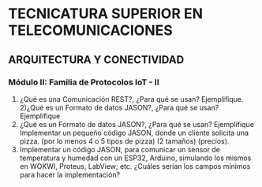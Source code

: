 # **TECNICATURA SUPERIOR EN TELECOMUNICACIONES**
## ARQUITECTURA Y CONECTIVIDAD 
###  Módulo II: Familia de Protocolos IoT - II 

1) ¿Qué es una Comunicación REST?, ¿Para qué se usan? Ejemplifique.  
2)¿Qué es un Formato de datos JASON?, ¿Para qué se usan? Ejemplifique 
3) ¿Qué es un Formato de datos JASON?, ¿Para qué se usan? Ejemplifique 
Implementar un pequeño código JASON, donde un cliente solicita una 
pizza. (por lo menos 4 o 5 tipos de pizza) (2 tamaños) (precios).  
4) Implementar un código JASON, para comunicar un sensor de temperatura 
y humedad con un ESP32, Arduino, simulando los mismos en WOKWI, Proteus, 
LabView; etc. ¿Cuáles serían los campos mínimos para hacer la 
implementación?
